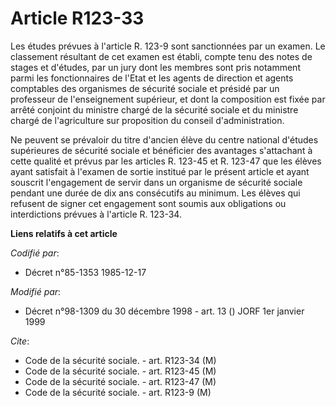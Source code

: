 # Article R123-33

Les études prévues à l'article R. 123-9 sont sanctionnées par un examen. Le classement résultant de cet examen est établi,
compte tenu des notes de stages et d'études, par un jury dont les membres sont pris notamment parmi les fonctionnaires de
l'Etat et les agents de direction et agents comptables des organismes de sécurité sociale et présidé par un professeur de
l'enseignement supérieur, et dont la composition est fixée par arrêté conjoint du ministre chargé de la sécurité sociale et
du ministre chargé de l'agriculture sur proposition du conseil d'administration. 

Ne peuvent se prévaloir du titre d'ancien élève du centre national d'études supérieures de sécurité sociale et bénéficier des
avantages s'attachant à cette qualité et prévus par les articles R. 123-45 et R. 123-47 que les élèves ayant satisfait à
l'examen de sortie institué par le présent article et ayant souscrit l'engagement de servir dans un organisme de sécurité
sociale pendant une durée de dix ans consécutifs au minimum. Les élèves qui refusent de signer cet engagement sont soumis aux
obligations ou interdictions prévues à l'article R. 123-34.

**Liens relatifs à cet article**

_Codifié par_:

  - Décret n°85-1353 1985-12-17

_Modifié par_:

  - Décret n°98-1309 du 30 décembre 1998 - art. 13 () JORF 1er janvier 1999

_Cite_:

  - Code de la sécurité sociale. - art. R123-34 (M)
  - Code de la sécurité sociale. - art. R123-45 (M)
  - Code de la sécurité sociale. - art. R123-47 (M)
  - Code de la sécurité sociale. - art. R123-9 (M)
